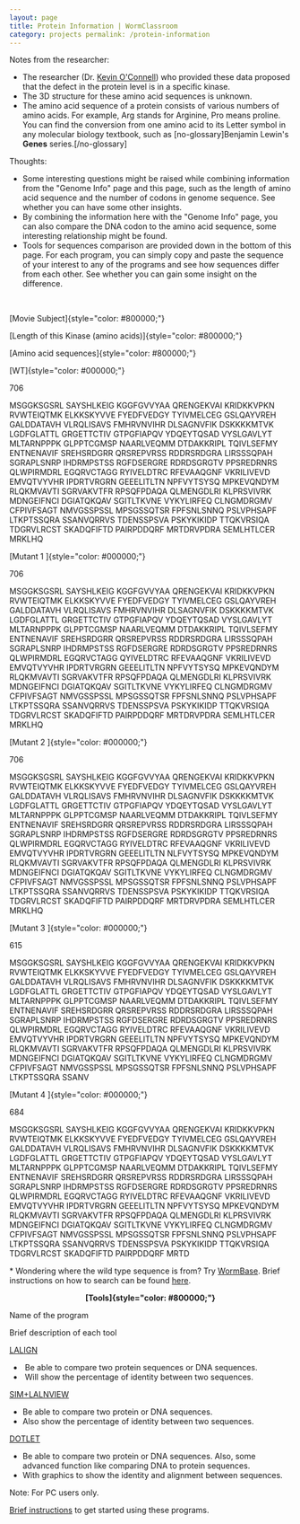 ```yaml
---
layout: page
title: Protein Information | WormClassroom
category: projects permalink: /protein-information
---
```

Notes from the researcher:

-   The researcher (Dr. [Kevin
    O'Connell](https://www.niddk.nih.gov/NIDDKLabs/IntramuralFaculty/OConnellKevin.htm))
    who provided these data proposed that the defect in the protein
    level is in a specific kinase.
-   The 3D structure for these amino acid sequences is unknown.
-   The amino acid sequence of a protein consists of various numbers of
    amino acids. For example, Arg stands for Arginine, Pro means
    proline. You can find the conversion from one amino acid to its
    Letter symbol in any molecular biology textbook, such as
    \[no-glossary\]Benjamin Lewin's **Genes** series.\[/no-glossary\]

Thoughts:

-   Some interesting questions might be raised while combining
    information from the "Genome Info" page and this page, such as the
    length of amino acid sequence and the number of codons in genome
    sequence. See whether you can have some other insights.
-   By combining the information here with the "Genome Info" page, you
    can also compare the DNA codon to the amino acid sequence, some
    interesting relationship might be found.
-   Tools for sequences comparison are provided down in the bottom of
    this page. For each program, you can simply copy and paste the
    sequence of your interest to any of the programs and see how
    sequences differ from each other. See whether you can gain some
    insight on the difference.

 

[Movie Subject]{style="color: #800000;"}

<div>

[Length of this Kinase (amino acids)]{style="color: #800000;"}

</div>

<div>

[Amino acid sequences]{style="color: #800000;"}

</div>

<div>

[WT]{style="color: #000000;"}

</div>

<div>

706

</div>

<div>

MSGGKSGSRL SAYSHLKEIG KGGFGVVYAA QRENGEKVAI KRIDKKVPKN RVWTEIQTMK
ELKKSKYVVE FYEDFVEDGY TYIVMELCEG GSLQAYVREH GALDDATAVH VLRQLISAVS
FMHRVNVIHR DLSAGNVFIK DSKKKKMTVK LGDFGLATTL GRGETTCTIV GTPGFIAPQV
YDQEYTQSAD VYSLGAVLYT MLTARNPPPK GLPPTCGMSP NAARLVEQMM DTDAKKRIPL
TQIVLSEFMY ENTNENAVIF SREHSRDGRR QRSREPVRSS RDDRSRDGRA LIRSSSQPAH
SGRAPLSNRP IHDRMPSTSS RGFDSERGRE RDRDSGRGTV PPSREDRNRS QLWPIRMDRL
EGQRVCTAGG RYIVELDTRC RFEVAAQGNF VKRILIVEVD EMVQTVYVHR IPDRTVRGRN
GEEELITLTN NPFVYTSYSQ MPKEVQNDYM RLQKMVAVTI SGRVAKVTFR RPSQFPDAQA
QLMENGDLRI KLPRSVIVRK MDNGEIFNCI DGIATQKQAV SGITLTKVNE VYKYLIRFEQ
CLNGMDRGMV CFPIVFSAGT NMVGSSPSSL MPSGSSQTSR FPFSNLSNNQ PSLVPHSAPF
LTKPTSSQRA SSANVQRRVS TDENSSPSVA PSKYKIKIDP TTQKVRSIQA TDGRVLRCST
SKADQFIFTD PAIRPDDQRF MRTDRVPDRA SEMLHTLCER MRKLHQ

</div>

<div>

[Mutant 1 ]{style="color: #000000;"}

</div>

<div>

706

</div>

<div>

MSGGKSGSRL SAYSHLKEIG KGGFGVVYAA QRENGEKVAI KRIDKKVPKN RVWTEIQTMK
ELKKSKYVVE FYEDFVEDGY TYIVMELCEG GSLQAYVREH GALDDATAVH VLRQLISAVS
FMHRVNVIHR DLSAGNVFIK DSKKKKMTVK LGDFGLATTL GRGETTCTIV GTPGFIAPQV
YDQEYTQSAD VYSLGAVLYT MLTARNPPPK GLPPTCGMSP NAARLVEQMM DTDAKKRIPL
TQIVLSEFMY ENTNENAVIF SREHSRDGRR QRSREPVRSS RDDRSRDGRA LIRSSSQPAH
SGRAPLSNRP IHDRMPSTSS RGFDSERGRE RDRDSGRGTV PPSREDRNRS QLWPIRMDRL
EGQRVCTAGG QYIVELDTRC RFEVAAQGNF VKRILIVEVD EMVQTVYVHR IPDRTVRGRN
GEEELITLTN NPFVYTSYSQ MPKEVQNDYM RLQKMVAVTI SGRVAKVTFR RPSQFPDAQA
QLMENGDLRI KLPRSVIVRK MDNGEIFNCI DGIATQKQAV SGITLTKVNE VYKYLIRFEQ
CLNGMDRGMV CFPIVFSAGT NMVGSSPSSL MPSGSSQTSR FPFSNLSNNQ PSLVPHSAPF
LTKPTSSQRA SSANVQRRVS TDENSSPSVA PSKYKIKIDP TTQKVRSIQA TDGRVLRCST
SKADQFIFTD PAIRPDDQRF MRTDRVPDRA SEMLHTLCER MRKLHQ

</div>

<div>

[Mutant 2 ]{style="color: #000000;"}

</div>

<div>

706

</div>

<div>

MSGGKSGSRL SAYSHLKEIG KGGFGVVYAA QRENGEKVAI KRIDKKVPKN RVWTEIQTMK
ELKKSKYVVE FYEDFVEDGY TYIVMELCEG GSLQAYVREH GALDDATAVH VLRQLISAVS
FMHRVNVIHR DLSAGNVFIK DSKKKKMTVK LGDFGLATTL GRGETTCTIV GTPGFIAPQV
YDQEYTQSAD VYSLGAVLYT MLTARNPPPK GLPPTCGMSP NAARLVEQMM DTDAKKRIPL
TQIVLSEFMY ENTNENAVIF SREHSRDGRR QRSREPVRSS RDDRSRDGRA LIRSSSQPAH
SGRAPLSNRP IHDRMPSTSS RGFDSERGRE RDRDSGRGTV PPSREDRNRS QLWPIRMDRL
EGQRVCTAGG RYIVELDTRC RFEVAAQGNF VKRILIVEVD EMVQTVYVHR IPDRTVRGRN
GEEELITLTN NLFVYTSYSQ MPKEVQNDYM RLQKMVAVTI SGRVAKVTFR RPSQFPDAQA
QLMENGDLRI KLPRSVIVRK MDNGEIFNCI DGIATQKQAV SGITLTKVNE VYKYLIRFEQ
CLNGMDRGMV CFPIVFSAGT NMVGSSPSSL MPSGSSQTSR FPFSNLSNNQ PSLVPHSAPF
LTKPTSSQRA SSANVQRRVS TDENSSPSVA PSKYKIKIDP TTQKVRSIQA TDGRVLRCST
SKADQFIFTD PAIRPDDQRF MRTDRVPDRA SEMLHTLCER MRKLHQ

</div>

<div>

[Mutant 3 ]{style="color: #000000;"}

</div>

<div>

615

</div>

<div>

MSGGKSGSRL SAYSHLKEIG KGGFGVVYAA QRENGEKVAI KRIDKKVPKN RVWTEIQTMK
ELKKSKYVVE FYEDFVEDGY TYIVMELCEG GSLQAYVREH GALDDATAVH VLRQLISAVS
FMHRVNVIHR DLSAGNVFIK DSKKKKMTVK LGDFGLATTL GRGETTCTIV GTPGFIAPQV
YDQEYTQSAD VYSLGAVLYT MLTARNPPPK GLPPTCGMSP NAARLVEQMM DTDAKKRIPL
TQIVLSEFMY ENTNENAVIF SREHSRDGRR QRSREPVRSS RDDRSRDGRA LIRSSSQPAH
SGRAPLSNRP IHDRMPSTSS RGFDSERGRE RDRDSGRGTV PPSREDRNRS QLWPIRMDRL
EGQRVCTAGG RYIVELDTRC RFEVAAQGNF VKRILIVEVD EMVQTVYVHR IPDRTVRGRN
GEEELITLTN NPFVYTSYSQ MPKEVQNDYM RLQKMVAVTI SGRVAKVTFR RPSQFPDAQA
QLMENGDLRI KLPRSVIVRK MDNGEIFNCI DGIATQKQAV SGITLTKVNE VYKYLIRFEQ
CLNGMDRGMV CFPIVFSAGT NMVGSSPSSL MPSGSSQTSR FPFSNLSNNQ PSLVPHSAPF
LTKPTSSQRA SSANV

</div>

<div>

[Mutant 4 ]{style="color: #000000;"}

</div>

<div>

684

</div>

<div>

MSGGKSGSRL SAYSHLKEIG KGGFGVVYAA QRENGEKVAI KRIDKKVPKN RVWTEIQTMK
ELKKSKYVVE FYEDFVEDGY TYIVMELCEG GSLQAYVREH GALDDATAVH VLRQLISAVS
FMHRVNVIHR DLSAGNVFIK DSKKKKMTVK LGDFGLATTL GRGETTCTIV GTPGFIAPQV
YDQEYTQSAD VYSLGAVLYT MLTARNPPPK GLPPTCGMSP NAARLVEQMM DTDAKKRIPL
TQIVLSEFMY ENTNENAVIF SREHSRDGRR QRSREPVRSS RDDRSRDGRA LIRSSSQPAH
SGRAPLSNRP IHDRMPSTSS RGFDSERGRE RDRDSGRGTV PPSREDRNRS QLWPIRMDRL
EGQRVCTAGG RYIVELDTRC RFEVAAQGNF VKRILIVEVD EMVQTVYVHR IPDRTVRGRN
GEEELITLTN NPFVYTSYSQ MPKEVQNDYM RLQKMVAVTI SGRVAKVTFR RPSQFPDAQA
QLMENGDLRI KLPRSVIVRK MDNGEIFNCI DGIATQKQAV SGITLTKVNE VYKYLIRFEQ
CLNGMDRGMV CFPIVFSAGT NMVGSSPSSL MPSGSSQTSR FPFSNLSNNQ PSLVPHSAPF
LTKPTSSQRA SSANVQRRVS TDENSSPSVA PSKYKIKIDP TTQKVRSIQA TDGRVLRCST
SKADQFIFTD PAIRPDDQRF MRTD

</div>

\* Wondering where the wild type sequence is from? Try
[WormBase](http://www.wormbase.org/). Brief instructions on how to
search can be found
[here](http://wormclassroom.org/Modules/GenoPhenotype/html/Worm_Ins.html).

<div style="text-align: center;">

**[Tools]{style="color: #800000;"}**

</div>

<div>

Name of the program

</div>

<div>

Brief description of each tool

</div>

[LALIGN](http://www.ch.embnet.org/software/LALIGN_form.html)

-    Be able to compare two protein sequences or DNA sequences.
-    Will show the percentage of identity between two sequences.

<div>

[SIM+LALNVIEW](http://web.expasy.org/error/removed.html)

</div>

-   Be able to compare two protein or DNA sequences.
-   Also show the percentage of identity between two sequences.

<div>

[DOTLET](http://ccg.vital-it.ch/java/dotlet/Dotlet.html)

</div>

-   Be able to compare two protein or DNA sequences. Also, some advanced
    function like comparing DNA to protein sequences.
-   With graphics to show the identity and alignment between sequences.

Note: For PC users only.

[Brief instructions](protein-sequencing-tools) to get started using
these programs.
